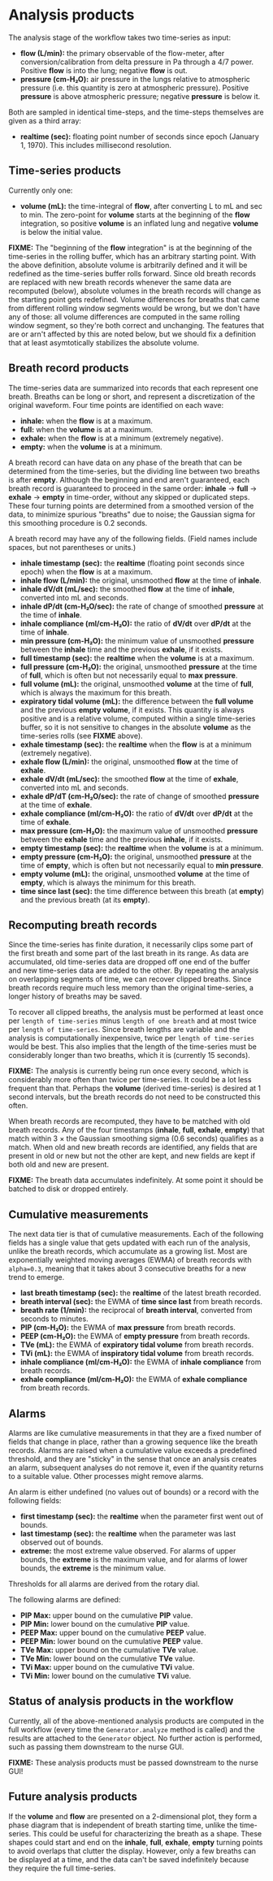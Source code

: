 # Analysis products

The analysis stage of the workflow takes two time-series as input:

   * **flow (L/min):** the primary observable of the flow-meter, after conversion/calibration from delta pressure in Pa through a 4/7 power. Positive **flow** is into the lung; negative **flow** is out.
   * **pressure (cm-H₂O):** air pressure in the lungs relative to atmospheric pressure (i.e. this quantity is zero at atmospheric pressure). Positive **pressure** is above atmospheric pressure; negative **pressure** is below it.

Both are sampled in identical time-steps, and the time-steps themselves are given as a third array:

   * **realtime (sec):** floating point number of seconds since epoch (January 1, 1970). This includes millisecond resolution.

## Time-series products

Currently only one:

   * **volume (mL):** the time-integral of **flow**, after converting L to mL and sec to min. The zero-point for **volume** starts at the beginning of the **flow** integration, so positive **volume** is an inflated lung and negative **volume** is below the initial value.

**FIXME:** The "beginning of the **flow** integration" is at the beginning of the time-series in the rolling buffer, which has an arbitrary starting point. With the above definition, absolute volume is arbitrarily defined and it will be redefined as the time-series buffer rolls forward. Since old breath records are replaced with new breath records whenever the same data are recomputed (below), absolute volumes in the breath records will change as the starting point gets redefined. Volume differences for breaths that came from different rolling window segments would be wrong, but we don't have any of those: all volume differences are computed in the same rolling window segment, so they're both correct and unchanging. The features that are or arn't affected by this are noted below, but we should fix a definition that at least asymtotically stabilizes the absolute volume.

## Breath record products

The time-series data are summarized into records that each represent one breath. Breaths can be long or short, and represent a discretization of the original waveform. Four time points are identified on each wave:

   * **inhale:** when the **flow** is at a maximum.
   * **full:** when the **volume** is at a maximum.
   * **exhale:** when the **flow** is at a minimum (extremely negative).
   * **empty:** when the **volume** is at a minimum.

A breath record can have data on any phase of the breath that can be determined from the time-series, but the dividing line between two breaths is after **empty**. Although the beginning and end aren't guaranteed, each breath record is guaranteed to proceed in the same order: **inhale** → **full** → **exhale** → **empty** in time-order, without any skipped or duplicated steps. These four turning points are determined from a smoothed version of the data, to minimize spurious "breaths" due to noise; the Gaussian sigma for this smoothing procedure is 0.2 seconds.

A breath record may have any of the following fields. (Field names include spaces, but not parentheses or units.)

   * **inhale timestamp (sec):** the **realtime** (floating point seconds since epoch) when the **flow** is at a maximum.
   * **inhale flow (L/min):** the original, unsmoothed **flow** at the time of **inhale**.
   * **inhale dV/dt (mL/sec):** the smoothed **flow** at the time of **inhale**, converted into mL and seconds.
   * **inhale dP/dt (cm-H₂O/sec):** the rate of change of smoothed **pressure** at the time of **inhale**.
   * **inhale compliance (ml/cm-H₂O):** the ratio of **dV/dt** over **dP/dt** at the time of **inhale**.
   * **min pressure (cm-H₂O):** the minimum value of unsmoothed **pressure** between the **inhale** time and the previous **exhale**, if it exists.
   * **full timestamp (sec):** the **realtime** when the **volume** is at a maximum.
   * **full pressure (cm-H₂O):** the original, unsmoothed **pressure** at the time of **full**, which is often but not necessarily equal to **max pressure**.
   * **full volume (mL):** the original, unsmoothed **volume** at the time of **full**, which is always the maximum for this breath.
   * **expiratory tidal volume (mL):** the difference between the **full volume** and the previous **empty volume**, if it exists. This quantity is always positive and is a relative volume, computed within a single time-series buffer, so it is not sensitive to changes in the absolute **volume** as the time-series rolls (see **FIXME** above).
   * **exhale timestamp (sec):** the **realtime** when the **flow** is at a minimum (extremely negative).
   * **exhale flow (L/min):** the original, unsmoothed **flow** at the time of **exhale**.
   * **exhale dV/dt (mL/sec):** the smoothed **flow** at the time of **exhale**, converted into mL and seconds.
   * **exhale dP/dT (cm-H₂O/sec):** the rate of change of smoothed **pressure** at the time of **exhale**.
   * **exhale compliance (ml/cm-H₂O):** the ratio of **dV/dt** over **dP/dt** at the time of **exhale**.
   * **max pressure (cm-H₂O):** the maximum value of unsmoothed **pressure** between the **exhale** time and the previous **inhale**, if it exists.
   * **empty timestamp (sec):** the **realtime** when the **volume** is at a minimum.
   * **empty pressure (cm-H₂O):** the original, unsmoothed **pressure** at the time of **empty**, which is often but not necessarily equal to **min pressure**.
   * **empty volume (mL):** the original, unsmoothed **volume** at the time of **empty**, which is always the minimum for this breath.
   * **time since last (sec):** the time difference between this breath (at **empty**) and the previous breath (at its **empty**).

## Recomputing breath records

Since the time-series has finite duration, it necessarily clips some part of the first breath and some part of the last breath in its range. As data are accumulated, old time-series data are dropped off one end of the buffer and new time-series data are added to the other. By repeating the analysis on overlapping segments of time, we can recover clipped breaths. Since breath records require much less memory than the original time-series, a longer history of breaths may be saved.

To recover all clipped breaths, the analysis must be performed at least once per `length of time-series` minus `length of one breath` and at most twice per `length of time-series`. Since breath lengths are variable and the analysis is computationally inexpensive, twice per `length of time-series` would be best. This also implies that the length of the time-series must be considerably longer than two breaths, which it is (currently 15 seconds).

**FIXME:** The analysis is currently being run once every second, which is considerably more often than twice per time-series. It could be a lot less frequent than that. Perhaps the **volume** (derived time-series) is desired at 1 second intervals, but the breath records do not need to be constructed this often.

When breath records are recomputed, they have to be matched with old breath records. Any of the four timestamps (**inhale**, **full**, **exhale**, **empty**) that match within 3 × the Gaussian smoothing sigma (0.6 seconds) qualifies as a match. When old and new breath records are identified, any fields that are present in old or new but not the other are kept, and new fields are kept if both old and new are present.

**FIXME:** The breath data accumulates indefinitely. At some point it should be batched to disk or dropped entirely.

## Cumulative measurements

The next data tier is that of cumulative measurements. Each of the following fields has a single value that gets updated with each run of the analysis, unlike the breath records, which accumulate as a growing list. Most are exponentially weighted moving averages (EWMA) of breath records with `alpha=0.3`, meaning that it takes about 3 consecutive breaths for a new trend to emerge.

   * **last breath timestamp (sec):** the **realtime** of the latest breath recorded.
   * **breath interval (sec):** the EWMA of **time since last** from breath records.
   * **breath rate (1/min):** the reciprocal of **breath interval**, converted from seconds to minutes.
   * **PIP (cm-H₂O):** the EWMA of **max pressure** from breath records.
   * **PEEP (cm-H₂O):** the EWMA of **empty pressure** from breath records.
   * **TVe (mL):** the EWMA of **expiratory tidal volume** from breath records.
   * **TVi (mL):** the EWMA of **inspiratory tidal volume** from breath records.
   * **inhale compliance (ml/cm-H₂O):** the EWMA of **inhale compliance** from breath records.
   * **exhale compliance (ml/cm-H₂O):** the EWMA of **exhale compliance** from breath records.

## Alarms

Alarms are like cumulative measurements in that they are a fixed number of fields that change in place, rather than a growing sequence like the breath records. Alarms are raised when a cumulative value exceeds a predefined threshold, and they are "sticky" in the sense that once an analysis creates an alarm, subsequent analyses do not remove it, even if the quantity returns to a suitable value. Other processes might remove alarms.

An alarm is either undefined (no values out of bounds) or a record with the following fields:

   * **first timestamp (sec):** the **realtime** when the parameter first went out of bounds.
   * **last timestamp (sec):** the **realtime** when the parameter was last observed out of bounds.
   * **extreme:** the most extreme value observed. For alarms of upper bounds, the **extreme** is the maximum value, and for alarms of lower bounds, the **extreme** is the minimum value.

Thresholds for all alarms are derived from the rotary dial.

The following alarms are defined:

   * **PIP Max:** upper bound on the cumulative **PIP** value.
   * **PIP Min:** lower bound on the cumulative **PIP** value.
   * **PEEP Max:** upper bound on the cumulative **PEEP** value.
   * **PEEP Min:** lower bound on the cumulative **PEEP** value.
   * **TVe Max:** upper bound on the cumulative **TVe** value.
   * **TVe Min:** lower bound on the cumulative **TVe** value.
   * **TVi Max:** upper bound on the cumulative **TVi** value.
   * **TVi Min:** lower bound on the cumulative **TVi** value.

## Status of analysis products in the workflow

Currently, all of the above-mentioned analysis products are computed in the full workflow (every time the `Generator.analyze` method is called) and the results are attached to the `Generator` object. No further action is performed, such as passing them downstream to the nurse GUI.

**FIXME:** These analysis products must be passed downstream to the nurse GUI!

## Future analysis products

If the **volume** and **flow** are presented on a 2-dimensional plot, they form a phase diagram that is independent of breath starting time, unlike the time-series. This could be useful for characterizing the breath as a shape. These shapes could start and end on the **inhale**, **full**, **exhale**, **empty** turning points to avoid overlaps that clutter the display. However, only a few breaths can be displayed at a time, and the data can't be saved indefinitely because they require the full time-series.
